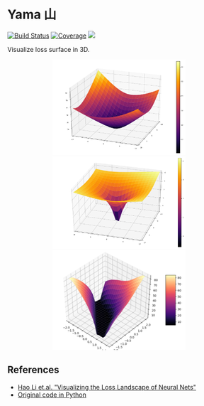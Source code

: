 # Yama 山

[![Build Status](https://github.com/pxl-th/Yama.jl/workflows/CI/badge.svg)](https://github.com/pxl-th/Yama.jl/actions)
[![Coverage](https://codecov.io/gh/pxl-th/Yama.jl/branch/master/graph/badge.svg)](https://codecov.io/gh/pxl-th/Yama.jl)
[![](https://img.shields.io/badge/docs-latest-blue.svg)](https://pxl-th.github.io/Yama.jl/dev/)

Visualize loss surface in 3D.

<p align="center">
  <img src="res/mnist.png" width=300>
  <img src="res/mnist-log.png" width=300>
  <img src="res/custom.png" width=300>
</p>

## References

- [Hao Li et.al. "Visualizing the Loss Landscape of Neural Nets"](https://arxiv.org/abs/1712.09913)
- [Original code in Python](https://github.com/tomgoldstein/loss-landscape)
